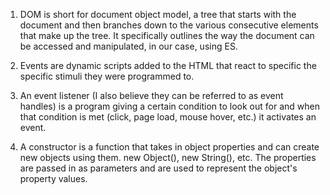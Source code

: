 1. DOM is short for document object model, a tree that starts with the document and then branches down to the various consecutive elements that make up the tree. It specifically outlines the way the document can be accessed and manipulated, in our case, using ES.

2. Events are dynamic scripts added to the HTML that react to specific the specific stimuli they were programmed to.

3. An event listener (I also believe they can be referred to as event handles) is a program giving a certain condition to look out for and when that condition is met (click, page load, mouse hover, etc.) it activates an event.

4. A constructor is a function that takes in object properties and can create new objects using them. new Object(), new String(), etc. The properties are passed in as parameters and are used to represent the object's property values.